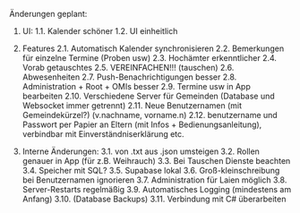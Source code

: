 Änderungen geplant:

1. UI:
   1.1. Kalender schöner
   1.2. UI einheitlich

2. Features
   2.1. Automatisch Kalender synchronisieren
   2.2. Bemerkungen für einzelne Termine (Proben usw)
   2.3. Hochämter erkenntlicher
   2.4. Vorab getauschtes
   2.5. VEREINFACHEN!!! (tauschen)
   2.6. Abwesenheiten
   2.7. Push-Benachrichtigungen besser
   2.8. Administration + Root + OMIs besser
   2.9. Termine usw in App bearbeiten
   2.10. Verschiedene Server für Gemeinden (Database und Websocket immer getrennt)
   2.11. Neue Benutzernamen (mit Gemeindekürzel?) (v.nachname, vorname.n)
   2.12. benutzername und Passwort per Papier an Eltern (mit Infos + Bedienungsanleitung), verbindbar mit Einverständniserklärung etc.
   

3. Interne Änderungen:
   3.1. von .txt aus .json umsteigen
   3.2. Rollen genauer in App (für z.B. Weihrauch)
   3.3. Bei Tauschen Dienste beachten
   3.4. Speicher mit SQL?
   3.5. Supabase lokal
   3.6. Groß-kleinschreibung bei Benutzernamen ignorieren
   3.7. Administration für Laien möglich
   3.8. Server-Restarts regelmäßig
   3.9. Automatisches Logging (mindestens am Anfang)
   3.10. (Database Backups)
   3.11. Verbindung mit C# überarbeiten
   
